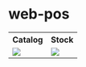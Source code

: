 # web-pos

<table>
  <thread>
    <th>
      Catalog
    </th>
    <th>
      Stock
    </th>
  </thread>
  <tr>
    <td>
      <image src="https://github.com/CumbucaBr/web-pos/blob/main/design/catalago-pos.png?raw=true" />
    </td>
    <td>
      <image src="https://github.com/CumbucaBr/web-pos/blob/main/design/stock.png?raw=true" />
    </td>
  </tr>
</table>
